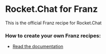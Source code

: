 # Rocket.Chat for Franz
This is the official Franz recipe for Rocket.Chat

### How to create your own Franz recipes:
* [Read the documentation](https://github.com/meetfranz/plugins)
